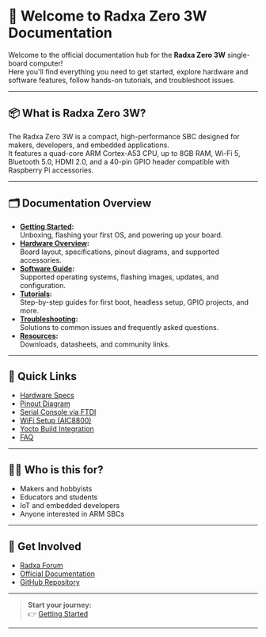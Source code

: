 # 🚀 Welcome to Radxa Zero 3W Documentation

Welcome to the official documentation hub for the **Radxa Zero 3W** single-board computer!  
Here you'll find everything you need to get started, explore hardware and software features, follow hands-on tutorials, and troubleshoot issues.

---

## 📦 What is Radxa Zero 3W?

The Radxa Zero 3W is a compact, high-performance SBC designed for makers, developers, and embedded applications.  
It features a quad-core ARM Cortex-A53 CPU, up to 8GB RAM, Wi-Fi 5, Bluetooth 5.0, HDMI 2.0, and a 40-pin GPIO header compatible with Raspberry Pi accessories.

---

## 🗂️ Documentation Overview

- **[Getting Started](getting-started.md):**  
  Unboxing, flashing your first OS, and powering up your board.
- **[Hardware Overview](hardware.md):**  
  Board layout, specifications, pinout diagrams, and supported accessories.
- **[Software Guide](software.md):**  
  Supported operating systems, flashing images, updates, and configuration.
- **[Tutorials](tutorial-first-boot.md):**  
  Step-by-step guides for first boot, headless setup, GPIO projects, and more.
- **[Troubleshooting](troubleshooting.md):**  
  Solutions to common issues and frequently asked questions.
- **[Resources](resources-downloads.md):**  
  Downloads, datasheets, and community links.

---

## 🌟 Quick Links

- [Hardware Specs](hardware-specs.md)
- [Pinout Diagram](hardware-pinout.md)
- [Serial Console via FTDI](tutorial-remote.md)
- [WiFi Setup (AIC8800)](tutorial-networking.md)
- [Yocto Build Integration](software-flashing.md)
- [FAQ](faq.md)

---

## 🧑‍💻 Who is this for?

- Makers and hobbyists
- Educators and students
- IoT and embedded developers
- Anyone interested in ARM SBCs

---

## 📣 Get Involved

- [Radxa Forum](https://forum.radxa.com/)
- [Official Documentation](https://docs.radxa.com/en/zero/zero3)
- [GitHub Repository](https://aidenpearce1918.github.io/Radxa-zero3-yocto/)

---

> **Start your journey:**  
> 👉 [Getting Started](getting-started.md)

---

